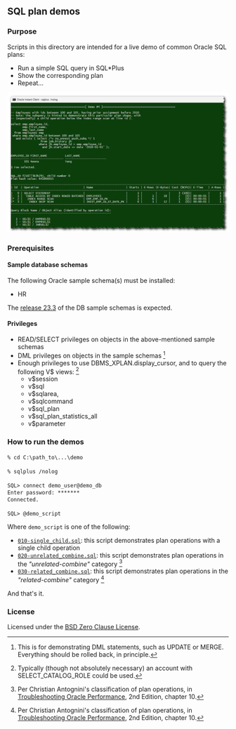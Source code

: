 ## SQL plan demos

### Purpose

Scripts in this directory are intended for a live demo of common Oracle SQL plans:

* Run a simple SQL query in SQL\*Plus
* Show the corresponding plan
* Repeat...

![Demo Screenshot](images/sql-plan-demo-01.png)

### Prerequisites

#### Sample database schemas

The following Oracle sample schema(s) must be installed:

* HR

The [release 23.3](https://github.com/oracle-samples/db-sample-schemas/releases/tag/v23.3) of the DB sample schemas is expected.

#### Privileges

* READ/SELECT privileges on objects in the above-mentioned sample schemas
* DML privileges on objects in the sample schemas [^1]
* Enough privileges to use DBMS\_XPLAN.display\_cursor, and to query the following V$ views: [^2]
     * v$session
     * v$sql
     * v$sqlarea,
     * v$sqlcommand
     * v$sql\_plan
     * v$sql\_plan\_statistics\_all
     * v$parameter

[^1]: This is for demonstrating DML statements, such as UPDATE or MERGE. Everything should be rolled back, in principle.

[^2]: Typically (though not absolutely necessary) an account with SELECT\_CATALOG\_ROLE could be used.

### How to run the demos

```
% cd C:\path_to\...\demo

% sqlplus /nolog

SQL> connect demo_user@demo_db
Enter password: *******
Connected.

SQL> @demo_script
```

Where `demo_script` is one of the following:

* [`010-single_child.sql`](010-single_child.sql): this script demonstrates plan operations with a single child operation
* [`020-unrelated_combine.sql`](020-unrelated_combine.sql): this script demonstrates plan operations in the _"unrelated-combine"_ category [^3]
* [`030-related_combine.sql`](030-related_combine.sql): this script demonstrates plan operations in the _"related-combine"_ category [^3]

And that's it.

[^3]: Per Christian Antognini's classification of plan operations, in [Troubleshooting Oracle Performance](https://antognini.ch/top/), 2nd Edition, chapter 10.

### License

Licensed under the [BSD Zero Clause License](https://spdx.org/licenses/0BSD.html).

